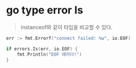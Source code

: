 # go type error Is

> instanceof와 같이 타입을 비교할 수 있다.

```go
err := fmt.Errorf("connect failed: %w", io.EOF)

if errors.Is(err, io.EOF) {
    fmt.Println("EOF 에러다!")
}
```
